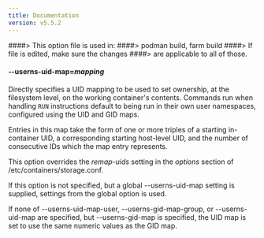 ```yaml
---
title: Documentation
version: v5.5.2
---
```


####> This option file is used in:
####>   podman build, farm build
####> If file is edited, make sure the changes
####> are applicable to all of those.
#### **--userns-uid-map**=*mapping*

Directly specifies a UID mapping to be used to set ownership, at the
filesystem level, on the working container's contents.
Commands run when handling `RUN` instructions default to being run in
their own user namespaces, configured using the UID and GID maps.

Entries in this map take the form of one or more triples of a starting
in-container UID, a corresponding starting host-level UID, and the number of consecutive IDs which the map entry represents.

This option overrides the *remap-uids* setting in the *options* section of /etc/containers/storage.conf.

If this option is not specified, but a global --userns-uid-map setting is supplied, settings from the global option is used.

If none of --userns-uid-map-user, --userns-gid-map-group, or --userns-uid-map are specified, but --userns-gid-map is specified, the UID map is set to use the same numeric values as the GID map.
